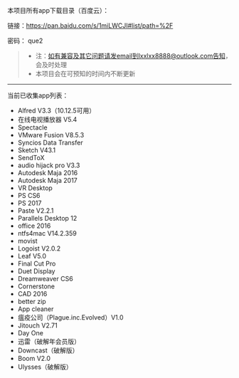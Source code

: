本项目所有app下载目录（百度云）：

链接：https://pan.baidu.com/s/1miLWCJI#list/path=%2F

密码： que2

> - 注：如有兼容及其它问题请发email到lxxlxx8888@outlook.com告知，会及时处理
> - 本项目会在可预知的时间内不断更新

------

当前已收集app列表：

- Alfred V3.3（10.12.5可用）
- 在线电视播放器 V5.4
- Spectacle
- VMware Fusion V8.5.3
- Syncios Data Transfer
- Sketch V43.1
- SendToX
- audio hijack pro V3.3
- Autodesk Maja 2016
- Autodesk Maja 2017
- VR Desktop
- PS CS6
- PS 2017
- Paste V2.2.1
- Parallels Desktop 12
- office 2016
- ntfs4mac V14.2.359
- movist
- Logoist V2.0.2
- Leaf V5.0
- Final Cut Pro
- Duet Display
- Dreamweaver CS6
- Cornerstone
- CAD 2016
- better zip
- App cleaner
- 瘟疫公司（Plague.inc.Evolved）V1.0
- Jitouch V2.71
- Day One
- 迅雷（破解年会员版）
- Downcast（破解版）
- Boom V2.0
- Ulysses（破解版）
